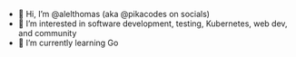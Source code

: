 - 👋 Hi, I’m @alelthomas (aka @pikacodes on socials)
- 👀 I’m interested in software development, testing, Kubernetes, web dev, and community
- 🌱 I’m currently learning Go

<!---
alelthomas/alelthomas is a ✨ special ✨ repository because its `README.md` (this file) appears on your GitHub profile.
You can click the Preview link to take a look at your changes.
--->
